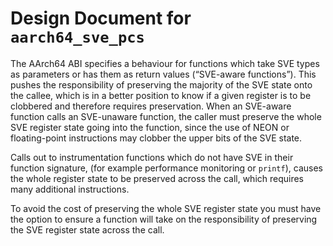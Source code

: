 # Design Document for `aarch64_sve_pcs`

The AArch64 ABI specifies a behaviour for functions which take SVE types as
parameters or has them as return values (“SVE-aware functions”). This pushes
the responsibility of preserving the majority of the SVE state onto the callee,
which is in a better position to know if a given register is to be clobbered
and therefore requires preservation. When an SVE-aware function calls an
SVE-unaware function, the caller must preserve the whole SVE register state
going into the function, since the use of NEON or floating-point instructions
may clobber the upper bits of the SVE state.

Calls out to instrumentation functions which do not have SVE in their function
signature, (for example performance monitoring or `printf`), causes the whole
register state to be preserved across the call, which requires many additional
instructions.

To avoid the cost of preserving the whole SVE register state you must have
the option to ensure a function will take on the responsibility of preserving
the SVE register state across the call.
